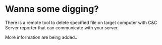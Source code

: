 # Wanna some digging?
There is a remote tool to delete specified file on target computer with C&amp;C Server reporter that can communicate with your server.

More information are being added...
